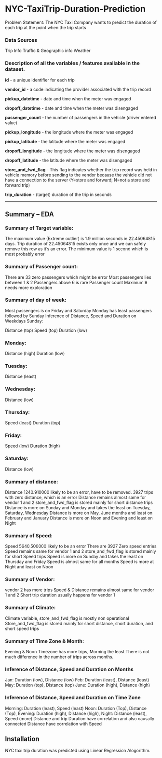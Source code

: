 # NYC-TaxiTrip-Duration-Prediction
 
 Problem Statement:
The NYC Taxi Company wants to predict the duration of each trip at the point when the trip starts

### Data Sources

Trip Info
Traffic & Geographic info
Weather


### Description of all the variables / features available in the dataset.

**id** - a unique identifier for each trip

**vendor_id** - a code indicating the provider associated with the trip record

**pickup_datetime** - date and time when the meter was engaged

**dropoff_datetime** - date and time when the meter was disengaged

**passenger_count** - the number of passengers in the vehicle (driver entered value)

**pickup_longitude** - the longitude where the meter was engaged

**pickup_latitude** - the latitude where the meter was engaged

**dropoff_longitude** - the longitude where the meter was disengaged

**dropoff_latitude** - the latitude where the meter was disengaged

**store_and_fwd_flag** - This flag indicates whether the trip record was held in vehicle memory before sending to the vendor because the vehicle did not have a connection to the server (Y=store and forward; N=not a store and forward trip)

**trip_duration** - (target) duration of the trip in seconds

-------
## Summary – EDA

### Summary of Target variable:
The maximum value (Extreme outlier) is 1.9 million seconds ie 22.45064815 days.
Trip duration of 22.45064815 exists only once and we can safely remove this row as it’s an error.
The minimum value is 1 second which is most probably error

### Summary of Passenger count:
There are 33 zero passengers which might be error
Most passengers lies between 1 & 2
Passengers above 6 is rare
Passenger count Maximum 9 needs more exploration

### Summary of day of week:
Most passengers is on Friday and Saturday
Monday has least passengers followed by Sunday
Inference of Distance, Speed and Duration on Weekdays Sunday:

Distance (top)
Speed (top)
Duration (low)
### Monday:

Distance (high)
Duration (low)
### Tuesday:

Distance (least)
### Wednesday:

Distance (low)
### Thursday:

Speed (least)
Duration (top)
### Friday:

Speed (low)
Duration (high)
### Saturday:

Distance (low)

### Summary of distance:
Distance 1240.910000 likely to be an error, have to be removed.
3927 trips with zero distance, which is an error
Distance remains almost same for vendor 1 and 2
store_and_fwd_flag is stored mainly for short distance trips
Distance is more on Sunday and Monday and takes the least on Tuesday, Saturday, Wednesday
Distance is more on May, June months and least on February and January
Distance is more on Noon and Evening and least on Night

### Summary of Speed:

Speed 5640.500000 likely to be an error
There are 3927 Zero speed entries
Speed remains same for vendor 1 and 2
store_and_fwd_flag is stored mainly for short Speed trips
Speed is more on Sunday and takes the least on Thursday and Friday
Speed is almost same for all months
Speed is more at Night and least on Noon

### Summary of Vendor:

vendor 2 has more trips
Speed & Distance remains almost same for vendor 1 and 2
Short trip duration usually happens for vendor 1

### Summary of Climate:

Climate variable, store_and_fwd_flag is mostly non operational
Store_and_fwd_flag is stored mainly for short distance, short duration, and short speed trips

### Summary of Time Zone & Month:

Evening & Noon Timezone has more trips, Morning the least
There is not much difference in the number of trips across months.

### Inference of Distance, Speed and Duration on Months

Jan: Duration (low), Distance (low)
Feb: Duration (least), Distance (least)
May: Duration (top), Distance (top)
June: Duration (high), Distance (high)

### Inference of Distance, Speed and Duration on Time Zone

Morning: Duration (least), Speed (least)
Noon: Duration (Top), Distance (Top),
Evening: Duration (high), Distance (high),
Night: Distance (least), Speed (more)
Distance and trip Duration have correlation and also causally connected
Distance have correlation with Speed

## Installation
NYC taxi trip duration was predicted using Linear Regression Alogorithm.
